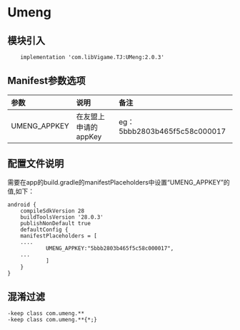 # Umeng

## 模块引入

```text
    implementation 'com.libVigame.TJ:UMeng:2.0.3'
```

## Manifest参数选项

| 参数 | 说明 | 备注 |
| :--- | :--- | :--- |
| UMENG\_APPKEY | 在友盟上申请的appKey | eg：5bbb2803b465f5c58c000017 |

## 配置文件说明

需要在app的build.gradle的manifestPlaceholders中设置“UMENG\_APPKEY”的值,如下：

```text
android {
    compileSdkVersion 28
    buildToolsVersion '28.0.3'
    publishNonDefault true
    defaultConfig {
    manifestPlaceholders = [
    ....
            UMENG_APPKEY:"5bbb2803b465f5c58c000017",
    ...
            ]
    }
}
```

## 混淆过滤

```text
-keep class com.umeng.**
-keep class com.umeng.**{*;}
```

